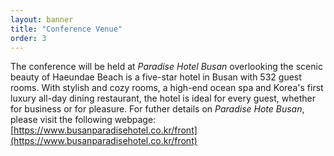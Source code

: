 ```yaml
---
layout: banner
title: "Conference Venue"
order: 3
---
```


The conference will be held at *Paradise Hotel Busan* overlooking the scenic beauty of Haeundae Beach is a five-star hotel in Busan with 532 guest rooms. With stylish and cozy rooms, a high-end ocean spa and Korea's first luxury all-day dining restaurant, the hotel is ideal for every guest, whether for business or for pleasure. For futher details on *Paradise Hote Busan*, please visit the following webpage: [https://www.busanparadisehotel.co.kr/front](https://www.busanparadisehotel.co.kr/front)